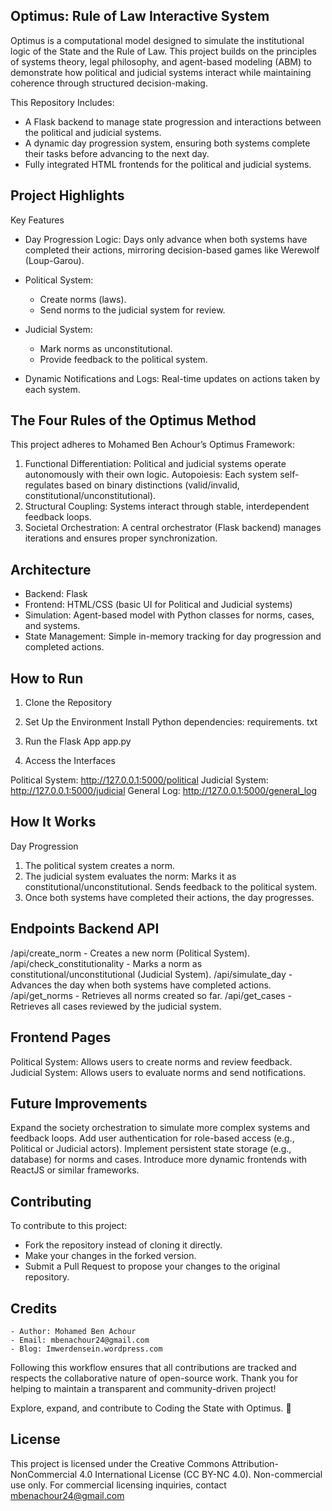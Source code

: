 Optimus: Rule of Law Interactive System
--

Optimus is a computational model designed to simulate the institutional logic of the State and the Rule of Law. This project builds on the principles of systems theory, legal philosophy, and agent-based modeling (ABM) to demonstrate how political and judicial systems interact while maintaining coherence through structured decision-making.

This Repository Includes:

- A Flask backend to manage state progression and interactions between the political and judicial systems.
- A dynamic day progression system, ensuring both systems complete their tasks before advancing to the next day.
- Fully integrated HTML frontends for the political and judicial systems.

Project Highlights
--
Key Features

- Day Progression Logic: Days only advance when both systems have completed their actions, mirroring decision-based games like Werewolf (Loup-Garou).

- Political System:
  	- Create norms (laws).
	- Send norms to the judicial system for review.

- Judicial System:
	- Mark norms as unconstitutional.
	- Provide feedback to the political system.

- Dynamic Notifications and Logs: Real-time updates on actions taken by each system.

The Four Rules of the Optimus Method
--
This project adheres to Mohamed Ben Achour’s Optimus Framework:

1. Functional Differentiation: Political and judicial systems operate autonomously with their own logic.
Autopoiesis: Each system self-regulates based on binary distinctions (valid/invalid, constitutional/unconstitutional).
3. Structural Coupling: Systems interact through stable, interdependent feedback loops.
4. Societal Orchestration: A central orchestrator (Flask backend) manages iterations and ensures proper synchronization.

Architecture
--

- Backend: Flask
- Frontend: HTML/CSS (basic UI for Political and Judicial systems)
- Simulation: Agent-based model with Python classes for norms, cases, and systems.
- State Management: Simple in-memory tracking for day progression and completed actions.

How to Run
--
1. Clone the Repository

2. Set Up the Environment
Install Python dependencies:
requirements. txt

3. Run the Flask App
app.py

4. Access the Interfaces

Political System: http://127.0.0.1:5000/political
Judicial System: http://127.0.0.1:5000/judicial
General Log: http://127.0.0.1:5000/general_log

How It Works
--

Day Progression
1. The political system creates a norm.
2. The judicial system evaluates the norm:
Marks it as constitutional/unconstitutional.
Sends feedback to the political system.
3. Once both systems have completed their actions, the day progresses.

Endpoints Backend API
--

/api/create_norm - Creates a new norm (Political System).
/api/check_constitutionality - Marks a norm as constitutional/unconstitutional (Judicial System).
/api/simulate_day - Advances the day when both systems have completed actions.
/api/get_norms - Retrieves all norms created so far.
/api/get_cases - Retrieves all cases reviewed by the judicial system.

Frontend Pages
--
Political System: Allows users to create norms and review feedback.
Judicial System: Allows users to evaluate norms and send notifications.

Future Improvements
--
Expand the society orchestration to simulate more complex systems and feedback loops.
Add user authentication for role-based access (e.g., Political or Judicial actors).
Implement persistent state storage (e.g., database) for norms and cases.
Introduce more dynamic frontends with ReactJS or similar frameworks.

Contributing
--
To contribute to this project:
- Fork the repository instead of cloning it directly.
- Make your changes in the forked version.
- Submit a Pull Request to propose your changes to the original repository.

Credits
--
	- Author: Mohamed Ben Achour
	- Email: mbenachour24@gmail.com	
 	- Blog: Imwerdensein.wordpress.com

Following this workflow ensures that all contributions are tracked and respects the collaborative nature of open-source work. Thank you for helping to maintain a transparent and community-driven project!

Explore, expand, and contribute to Coding the State with Optimus. 🚀

License
--
This project is licensed under the Creative Commons Attribution-NonCommercial 4.0 International License (CC BY-NC 4.0).
Non-commercial use only. For commercial licensing inquiries, contact mbenachour24@gmail.com
